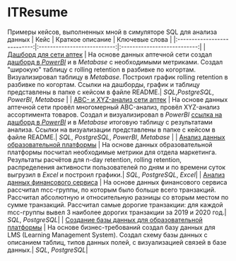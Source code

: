 # ITResume
Примеры кейсов, выполненных мной в симуляторе SQL для анализа данных
| Кейс               | Краткое описание          | Ключевые слова                     | 
|:---------------------------:|:---------------------------:|:---------------------------:| 
| [Дашборд для сети аптек](https://github.com/turdakovan/ITResume/tree/main/drugstore) | На основе данных аптечной сети создал [дашборд в *PowerBI*](https://github.com/turdakovan/ITResume/blob/main/drugstore/Drugstore_Report.pbix) и в *Metabase* с необходимыми метриками. Создал "широкую" таблицу с rolling retention в разбивке по когортам. Визуализировал таблицу в *Metabase*. Построил график rolling retention в разбивке по когортам. Ссылки на дашборды, график и таблицу представлены в папке с кейсом в файле README.| *SQL*,*PostgreSQL*, *PowerBI*, *Metabase* |
| [ABC- и XYZ-анализ сети аптек](https://github.com/turdakovan/ITResume/tree/main/abc_xyz_analyst_drugstore) | На основе данных аптечной сети провёл многомерный ABC-анализ, провёл XYZ-анализ ассортимента товаров. Создал и визуализировал в *PowerBI* [ссылка на дашборд в *PowerBI*](https://github.com/turdakovan/ITResume/blob/main/abc_xyz_analyst_drugstore/Drugstore_Report.pbix) и в *Metabase* итоговую таблицу с результатами анализа. Ссылки на визуализации представлены в папке с кейсом в файле README.| *SQL*, *PostgreSQL*, *PowerBI*, *Metabase* |
| [Анализ данных образовательной платформы](https://github.com/turdakovan/ITResume/tree/main/education_platform) | На основе данных образовательной платформы посчитал необходимые метрики для отдела маркетинга. Результаты расчётов для n-day retention, rolling retention, распределения активности пользователей по дням и по времени суток выгрузил в *Excel* и построил графики.| *SQL*, *PostgreSQL*, *Excel*|
| [Анализ данных финансового сервиса](https://github.com/turdakovan/ITResume/tree/main/mcc_codes) | На основе данных финансового сервиса рассчитал mcc-группы, по которым было больше всего транзакций. Рассчитал абсолютную и относительную разницы со вторым местом по сумме транзакций. Рассчитал самые дорогие транзакции: для каждой mcc-группы вывел 3 наиболее дорогих транзакции за 2019 и 2020 год.| *SQL*, *PostgreSQL*|
| [Создание базы данных для образовательной платформы](https://github.com/turdakovan/ITResume/tree/main/db_LMS) | На основе бизнес-требований создал базу данных для LMS (Learning Management System). Создал схему базы данных с описанием таблиц, типов данных полей, с визуализацией связей в базе данных.| *SQL*, *PostgreSQL*|


